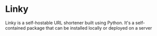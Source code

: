 # Linky

Linky is a self-hostable URL shortener built using Python.
It's a self-contained package that can be installed locally or
deployed on a server
